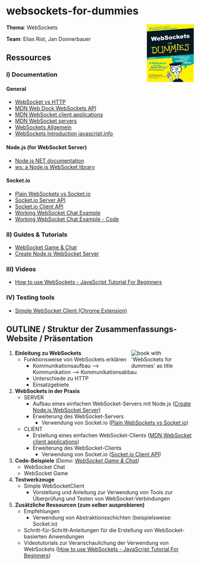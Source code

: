 # websockets-for-dummies
<img src="https://github.com/WDP3-FH/websockets-for-dummies/blob/main/assets/cover.png" align="right"
     alt="book with 'WebSockets for dummies' as title" width="25%">
**Thema**: WebSockets

**Team**: Elias Rist, Jan Donnerbauer

## Ressources
### I) Documentation
#### General
- [WebSocket vs HTTP](https://www.wallarm.com/what/a-simple-explanation-of-what-a-websocket-is)
- [MDN Web Dock WebSockets API](https://developer.mozilla.org/en-US/docs/Web/API/WebSockets_API)
- [MDN WebSocket client applications](https://developer.mozilla.org/en-US/docs/Web/API/WebSockets_API/Writing_WebSocket_client_applications)
- [MDN WebSocket servers](https://developer.mozilla.org/en-US/docs/Web/API/WebSockets_API/Writing_WebSocket_servers)
- [WebSockets Allgemein](https://www2.htw-dresden.de/~sobe/Internet_2017/Vo/5b_Websockets.pdf)
- [WebSockets Introduction javascript.info](https://javascript.info/websocket)

#### Node.js (for WebSocket Server)
- [Node.js NET documentation](https://nodejs.org/api/net.html)
- [ws: a Node.js WebSocket library](https://www.npmjs.com/package/ws)
  
#### Socket.io 
- [Plain WebSockets vs Socket.io](https://ably.com/topic/socketio-vs-websocket)
- [Socket.io Server API](https://socket.io/docs/v4/server-api/)
- [Socket.io Client API](https://socket.io/docs/v4/client-api/)
- [Working WebSocket Chat Example](https://socket.io/demos/chat/)
- [Working WebSocket Chat Example - Code](https://github.com/socketio/socket.io/tree/master/examples/chat)

### II) Guides & Tutorials
- [WebSocket Game & Chat](https://unsere-schule.org/programmieren/javascript/websocket-chat-und-multiplayer-spiel/)
- [Create Node.js WebSocket Server](https://www.honeybadger.io/blog/websocket-node/)

### III) Videos
- [How to use WebSockets - JavaScript Tutorial For Beginners](https://www.youtube.com/watch?v=FduLSXEHLng&ab_channel=dcode)

### IV) Testing tools
- [Simple WebSocket Client (Chrome Extension)](https://github.com/olshevskiy87/simple-websocket-client)


## OUTLINE / Struktur der Zusammenfassungs-Website / Präsentation
1. **Einleitung zu WebSockets**
     <img src="https://assets-global.website-files.com/5ff66329429d880392f6cba2/63fe48adb8834a29a618ce84_148.3.png" align="right"
     alt="book with 'WebSockets for dummies' as title" width="35%">
   - Funktionsweise von WebSockets erklären
        - Kommunikationsaufbau --> Kommunikation --> Kommunikationsabbau
        - Unterschiede zu HTTP
        - Einsatzgebiete
2. **WebSockets in der Praxis**
   - SERVER
        - Aufbau eines einfachen WebSocket-Servers mit Node.js ([Create Node.js WebSocket Server](https://www.honeybadger.io/blog/websocket-node/))
        - Erweiterung des WebSocket-Servers
             - Verwendung von Socket.io ([Plain WebSockets vs Socket.io](https://ably.com/topic/socketio-vs-websocket))
   - CLIENT
        - Erstellung eines einfachen WebSocket-Clients ([MDN WebSocket client applications](https://developer.mozilla.org/en-US/docs/Web/API/WebSockets_API/Writing_WebSocket_client_applications))
        - Erweiterung des WebSocket-Clients
             - Verwendung von Socket.io ([Socket.io Client API](https://socket.io/docs/v4/client-api/))
4. **Code-Beispiele** *(Demo: [WebSocket Game & Chat](https://unsere-schule.org/programmieren/javascript/websocket-chat-und-multiplayer-spiel/))*
   - WebSocket Chat
   - WebSocket Game
5. **Testwerkzeuge**
   - Simple WebSocketClient
        - Vorstellung und Anleitung zur Verwendung von Tools zur Überprüfung und Testen von WebSocket-Verbindungen
6. **Zusätzliche Ressourcen (zum selber ausprobieren)**
   - Empfehlungen
        - Verwendung von Abstraktionsschichten (beispielsweise: Socket.io)
   - Schritt-für-Schritt-Anleitungen für die Erstellung von WebSocket-basierten Anwendungen
   - Videotutorials zur Veranschaulichung der Verwendung von WebSockets ([How to use WebSockets - JavaScript Tutorial For Beginners](https://www.youtube.com/watch?v=FduLSXEHLng&ab_channel=dcode))

